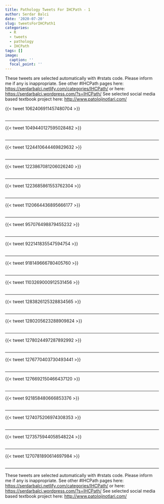 ```yaml
---
title: Pathology Tweets For IHCPath - 1
author: Serdar Balci
date: '2020-07-20'
slug: tweetsForIHCPath1
categories:
  - R
  - tweets
  - pathology
  - IHCPath
tags: []
image:
  caption: ''
  focal_point: ''
---
```



These tweets are selected automatically with #rstats code. Please inform me if any is inappropriate.
See other #IHCPath pages here: https://serdarbalci.netlify.com/categories/IHCPath/  or here: https://serdarbalci.wordpress.com/?s=IHCPath/ 
See selected social media based textbook project here: http://www.patolojinotlari.com/

{{< tweet 1062406911457480704 >}}
<br>
<br>
<hr>
{{< tweet 1049440127595028482 >}}
<br>
<br>
<hr>
{{< tweet 1224410644469829632 >}}
<br>
<br>
<hr>
{{< tweet 1223867081206026240 >}}
<br>
<br>
<hr>
{{< tweet 1223685861553762304 >}}
<br>
<br>
<hr>
{{< tweet 1120664436895666177 >}}
<br>
<br>
<hr>
{{< tweet 957076498879455232 >}}
<br>
<br>
<hr>
{{< tweet 922141835547594754 >}}
<br>
<br>
<hr>
{{< tweet 918149666780405760 >}}
<br>
<br>
<hr>
{{< tweet 1103269000912531456 >}}
<br>
<br>
<hr>
{{< tweet 1283826125328834565 >}}
<br>
<br>
<hr>
{{< tweet 1280205623288909824 >}}
<br>
<br>
<hr>
{{< tweet 1278024497287892992 >}}
<br>
<br>
<hr>
{{< tweet 1276770403730493441 >}}
<br>
<br>
<hr>
{{< tweet 1276692150466437120 >}}
<br>
<br>
<hr>
{{< tweet 921858480666853376 >}}
<br>
<br>
<hr>
{{< tweet 1274075206974308353 >}}
<br>
<br>
<hr>
{{< tweet 1273575944058548224 >}}
<br>
<br>
<hr>
{{< tweet 1270781890614697984 >}}
<br>
<br>
<hr>


These tweets are selected automatically with #rstats code. Please inform me if any is inappropriate.
See other #IHCPath pages here: https://serdarbalci.netlify.com/categories/IHCPath/  or here: https://serdarbalci.wordpress.com/?s=IHCPath/ 
See selected social media based textbook project here: http://www.patolojinotlari.com/
